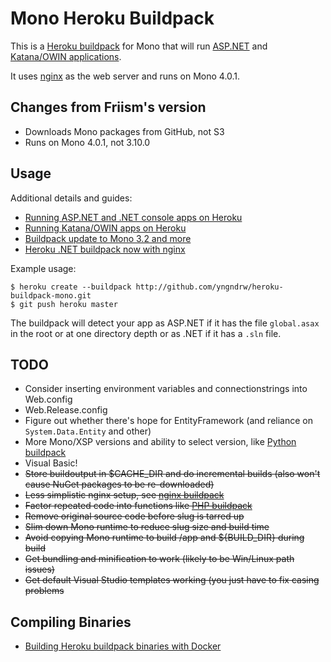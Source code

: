 # Mono Heroku Buildpack

This is a [Heroku buildpack](http://devcenter.heroku.com/articles/buildpack) for Mono that will run [ASP.NET](http://friism.com/running-net-on-heroku) and [Katana/OWIN applications](http://friism.com/running-owin-katana-apps-on-heroku).

It uses [nginx](http://www.mono-project.com/FastCGI_Nginx) as the web server and runs on Mono 4.0.1.

## Changes from Friism's version

* Downloads Mono packages from GitHub, not S3
* Runs on Mono 4.0.1, not 3.10.0

## Usage

Additional details and guides:

 * [Running ASP.NET and .NET console apps on Heroku](http://friism.com/running-net-on-heroku)
 * [Running Katana/OWIN apps on Heroku](http://friism.com/running-owin-katana-apps-on-heroku)
 * [Buildpack update to Mono 3.2 and more](http://friism.com/heroku-net-buildpack-update-to-mono-3-2-and-more)
 * [Heroku .NET buildpack now with nginx](http://friism.com/heroku-net-buildpack-now-with-nginx)

Example usage:

    $ heroku create --buildpack http://github.com/yngndrw/heroku-buildpack-mono.git
    $ git push heroku master

The buildpack will detect your app as ASP.NET if it has the file `global.asax` in the root or at one directory depth or as .NET if it has a `.sln` file.

## TODO
* Consider inserting environment variables and connectionstrings into Web.config
* Web.Release.config
* Figure out whether there's hope for EntityFramework (and reliance on `System.Data.Entity` and other)
* More Mono/XSP versions and ability to select version, like [Python buildpack](https://devcenter.heroku.com/articles/python-runtimes)
* Visual Basic!
* ~~Store buildoutput in $CACHE_DIR and do incremental builds (also won't cause NuGet packages to be re-downloaded)~~
* ~~Less simplistic nginx setup, see [nginx buildpack](https://github.com/ryandotsmith/nginx-buildpack)~~
* ~~Factor repeated code into functions like [PHP buildpack](https://github.com/CHH/heroku-buildpack-php/blob/master/bin/compile)~~
* ~~Remove original source code before slug is tarred up~~
* ~~Slim down Mono runtime to reduce slug size and build time~~
* ~~Avoid copying Mono runtime to build /app and ${BUILD_DIR} during build~~
* ~~Get bundling and minification to work (likely to be Win/Linux path issues)~~
* ~~Get default Visual Studio templates working (you just have to fix casing problems~~

## Compiling Binaries

 * [Building Heroku buildpack binaries with Docker](http://friism.com/building-heroku-buildpack-binaries-with-docker)
 
